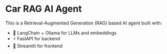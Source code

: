 # Car RAG AI Agent

This is a Retrieval-Augmented Generation (RAG) based AI agent built with:
- 🧠 LangChain + Ollama for LLMs and embeddings
- ⚡ FastAPI for backend
- 🎨 Streamlit for frontend

